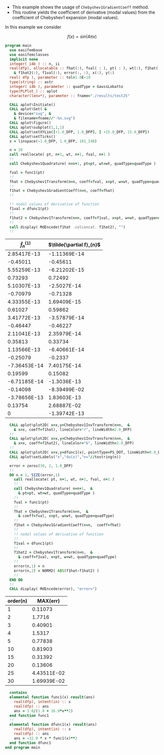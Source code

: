 - This example shows the usage of `Chebyshev1GradientCoeff` method.
- This routine yields the coefficient of derivative (modal values) from the coefficient of Chebyshev1 expansion (modal values).

In this example we consider

$$
f(x) = sin(4\pi x)
$$

```fortran
program main
  use easifembase
  use easifemclasses
  implicit none
  integer( i4b ) :: n, ii
  real(dfp), allocatable :: fhat(:), fval( : ), pt( : ), wt(:), f1hat(:), &
    & f1hat2(:), f1val(:), error(:, :), x(:), y(:)
  real( dfp ), parameter :: tol=1.0E-10
  type(string) :: astr
  integer( i4b ), parameter :: quadType = GaussLobatto
  type(PLPlot_) :: aplot
  character(len=*), parameter :: fname="./results/test25"

  CALL aplot%Initiate()
  CALL aplot%Set( &
    & device="svg", &
    & filename=fname//"-%n.svg")
  CALL aplot%figure()
  CALL aplot%subplot(1,1,1)
  CALL aplot%setXYLim([-1.0_DFP, 1.0_DFP], [ -15.0_DFP, 15.0_DFP])
  CALL aplot%setTicks()
  x = linspace(-1.0_DFP, 1.0_DFP, 101_I4B)

  n = 20
  call reallocate( pt, n+1, wt, n+1, fval, n+1 )
  !!
  call Chebyshev1Quadrature( n=n+1, pt=pt, wt=wt, quadType=quadType )

  fval = func1(pt)
  !!
  fhat = Chebyshev1Transform(n=n, coeff=fval, x=pt, w=wt, quadType=quadType)
  !!
  f1hat = Chebyshev1GradientCoeff(n=n, coeff=fhat)
  !!

  !! nodal values of derivative of function
  f1val = dfunc1(pt)
  !!
  f1hat2 = Chebyshev1Transform(n=n, coeff=f1val, x=pt, w=wt, quadType=quadType)
  !!
  call display( MdEncode(f1hat .colconcat. f1hat2), "")
  !!
```

| $\tilde{f}^{(1)}_{n}$ | $\tilde{\partial f}_{n}$ |
| --------------------- | ------------------------ |
| 2.85417E-13           | -1.11369E-14             |
| -0.45011              | -0.45611                 |
| 5.55259E-13           | -6.21202E-15             |
| 0.73293               | 0.72492                  |
| 5.10307E-13           | -2.5027E-14              |
| -0.70979              | -0.71328                 |
| 4.33355E-13           | 1.69409E-15              |
| 0.61027               | 0.59862                  |
| 3.41772E-13           | -3.57879E-14             |
| -0.46447              | -0.46227                 |
| 2.11041E-13           | 2.35979E-14              |
| 0.35813               | 0.33734                  |
| 1.13566E-13           | -6.40661E-14             |
| -0.25079              | -0.2337                  |
| -7.36453E-14          | 7.40175E-14              |
| 0.19599               | 0.15082                  |
| -6.71185E-14          | -1.3036E-13              |
| -0.14098              | -8.39499E-02             |
| -3.78656E-13          | 1.83603E-13              |
| 0.13754               | 2.68887E-02              |
| 0                     | -1.39742E-13             |

```fortran
  CALL aplot%plot2D( x=x,y=Chebyshev1InvTransform(n=n,  &
    & x=x, coeff=f1hat), lineColor="r", lineWidth=2.0_DFP)
  !!
  CALL aplot%plot2D( x=x,y=Chebyshev1InvTransform(n=n,  &
    & x=x, coeff=f1hat2), lineColor="b", lineWidth=2.0_DFP)
  !!
  CALL aplot%plot2D( x=x,y=dfunc1(x), pointType=PS_DOT, lineWidth=0.0_DFP )
  CALL aplot%setLabels("x","du(x)","n="//tostring(n))

  error = zeros(30, 2, 1.0_DFP)
  !!
  DO n = 1, SIZE(error,1)
    call reallocate( pt, n+1, wt, n+1, fval, n+1 )
    !!
    call Chebyshev1Quadrature( n=n+1,  &
      & pt=pt, wt=wt, quadType=quadType )
    !!
    fval = func1(pt)
    !!
    fhat = Chebyshev1Transform(n=n,  &
      & coeff=fval, x=pt, w=wt, quadType=quadType)
    !!
    f1hat = Chebyshev1GradientCoeff(n=n,  coeff=fhat)
    !!
    !! nodal values of derivative of function
    !!
    f1val = dfunc1(pt)
    !!
    f1hat2 = Chebyshev1Transform(n=n,  &
      & coeff=f1val, x=pt, w=wt, quadType=quadType)
    !!
    error(n,1) = n
    error(n,2) = NORM2( ABS(f1hat-f1hat2) )
    !!
  END DO
  !!
  CALL display( MdEncode(error), "error=")
```

| order(n) | MAX(err)    |
| -------- | ----------- |
| 1        | 0.11073     |
| 2        | 1.7716      |
| 3        | 0.40901     |
| 4        | 1.5317      |
| 5        | 0.77838     |
| 10       | 0.81903     |
| 15       | 0.31392     |
| 20       | 0.13606     |
| 25       | 4.43511E-02 |
| 30       | 1.69939E-02 |

```fortran
  contains
  elemental function func1(x) result(ans)
    real(dfp), intent(in) :: x
    real(dfp) :: ans
    ans = 1.0/(1.0 + 16.0*x**2)
  end function func1
  !!
  elemental function dfunc1(x) result(ans)
    real(dfp), intent(in) :: x
    real(dfp) :: ans
    ans = -32.0 * x * func1(x)**2
  end function dfunc1
end program main
```
